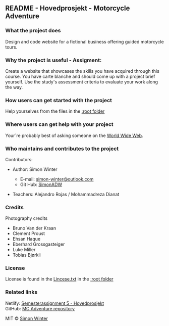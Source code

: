 
## README - Hovedprosjekt -  Motorcycle Adventure


### What the project does  
Design and code website for a fictional business offering guided motorcycle tours.

### Why the project is useful - Assigment:
Create a website that showcases the skills you have acquired through this course. You have carte blanche and should come up with a project brief yourself. Use the study's assessment criteria to evaluate your work along the way.
	
### How users can get started with the project  
Help yourselves from the files in the [:root folder][] 

### Where users can get help with your project  
Your´re probably best of asking someone on the [World Wide Web](www.google.com).

### Who maintains and contributes to the project  
Contributors:  
* Author: Simon Winter
	* E-mail: simon-winter@outlook.com
	* Git Hub: [SimonADW](https://github.com/SimonADW)

* Teachers: Alejandro Rojas / Mohammadreza Dianat

### Credits
Photography credits
* Bruno Van der Kraan
* Clement Proust
* Ehsan Haque
* Eberhard Grossgasteiger
* Luke Miller
* Tobias Bjørkli

### License  
License is found in the [Lincese.txt](License.txt) in the [:root folder][]

### Related links
Netlify: [Semesterassignment 5 - Hovedprosjekt](https://semesterassignment5-simon-winter.netlify.app/)  
GitHub: [MC Adventure repository](https://github.com/SimonADW/231026-mc-adventure)


MIT © [Simon Winter](https://github.com/SimonADW)

[:root folder]: ./